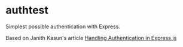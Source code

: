 # authtest

Simplest possible authentication with Express.

Based on Janith Kasun's article [Handling Authentication in Express.js](https://stackabuse.com/handling-authentication-in-express-js/)

